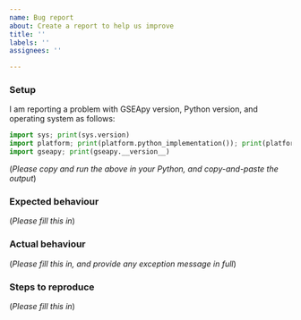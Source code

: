 ```yaml
---
name: Bug report
about: Create a report to help us improve
title: ''
labels: ''
assignees: ''

---
```


### Setup

I am reporting a problem with GSEApy version, Python version, and operating
system as follows:

```python
import sys; print(sys.version)
import platform; print(platform.python_implementation()); print(platform.platform())
import gseapy; print(gseapy.__version__)
```

(*Please copy and run the above in your Python, and copy-and-paste the output*)

### Expected behaviour

(*Please fill this in*)

### Actual behaviour

(*Please fill this in, and provide any exception message in full*)

### Steps to reproduce

(*Please fill this in*)
